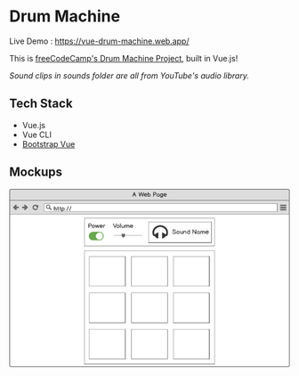 # Drum Machine

Live Demo : https://vue-drum-machine.web.app/

This is [freeCodeCamp's Drum Machine Project](https://www.freecodecamp.org/learn/front-end-libraries/front-end-libraries-projects/build-a-drum-machine), built in Vue.js!

*Sound clips in sounds folder are all from YouTube's audio library.*

## Tech Stack

* Vue.js
* Vue CLI
* [Bootstrap Vue](https://bootstrap-vue.org/)

## Mockups

<img src="mockups/drum_machine.png">

